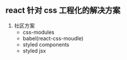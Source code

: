 ## react 针对 css 工程化的解决方案

1. 社区方案
   - css-modules
   - babel(react-css-moudle)
   - styled components
   - styled jsx
